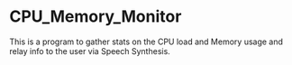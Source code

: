 # CPU_Memory_Monitor
This is a program to gather stats on the CPU load and Memory usage and relay info to the user via Speech Synthesis.
